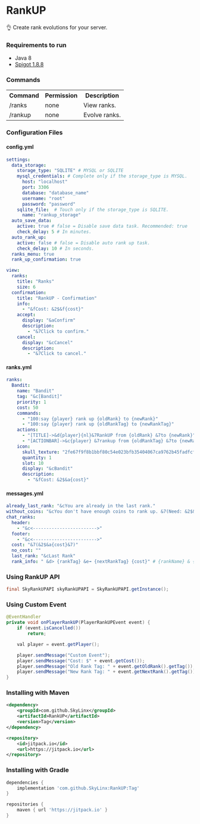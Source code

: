 # RankUP
👌 Create rank evolutions for your server.

### Requirements to run

* Java 8
* [Spigot 1.8.8](https://cdn.getbukkit.org/spigot/spigot-1.8.8-R0.1-SNAPSHOT-latest.jar)

<h3>Commands</h3>

<table>
 <tr>
  <th>Command</th>
  <th>Permission</th>
  <th>Description</th>
 </tr>
 <tr>
  <td>/ranks <new delay></td>
  <td>none</td>
  <td>View ranks.</td>
 </tr>
 <tr>
  <td>/rankup <new delay></td>
  <td>none</td>
  <td>Evolve ranks.</td>
 </tr>
</table>

<h3>Configuration Files</h3>

<h4>config.yml</h4>

```yml
settings:
  data_storage:
    storage_type: "SQLITE" # MYSQL or SQLITE
    mysql_credentials: # Complete only if the storage_type is MYSQL.
      host: "localhost"
      port: 3306
      database: "database_name"
      username: "root"
      password: "password"
    sqlite_file:  # Touch only if the storage_type is SQLITE.
      name: "rankup_storage"
  auto_save_data:
    active: true # false = Disable save data task. Recommended: true
    check_delay: 5 # In minutes.
  auto_rank_up:
    active: false # false = Disable auto rank up task.
    check_delay: 10 # In seconds.
  ranks_menu: true
  rank_up_confirmation: true

view:
  ranks:
    title: "Ranks"
    size: 6
  confirmation:
    title: "RankUP - Confirmation"
    info:
      - "&fCost: &2$&f{cost}"
    accept:
      display: "&aConfirm"
      description:
        - "&7Click to confirm."
    cancel:
      display: "&cCancel"
      description:
        - "&7Click to cancel."
```

<h4>ranks.yml</h4>

```yml
ranks:
  Bandit:
    name: "Bandit"
    tag: "&c[Bandit]"
    priority: 1
    cost: 50
    commands:
      - "100:say {player} rank up {oldRank} to {newRank}"
      - "100:say {player} rank up {oldRankTag} to {newRankTag}"
    actions:
      - "[TITLE]->&d{player}{nl}&7RankUP from {oldRank} &7to {newRank}"
      - "[ACTIONBAR]->&c{player} &7rankup from {oldRankTag} &7to {newRankTag}"
    icon:
      skull_texture: "2fe67f9f8b1bbf80c54e023bfb35404067ca9762b45fadfcf0febecc762a6536"
      quantity: 1
      slot: 10
      display: "&cBandit"
      description:
        - "&fCost: &2$&a{cost}"
```

<h4>messages.yml</h4>

```yml
already_last_rank: "&cYou are already in the last rank."
without_coins: "&cYou don't have enough coins to rank up. &7(Need: &2$&f{cost}&7)"
chat_ranks:
  header:
    - "&c<------------------------>"
  footer:
    - "&c<------------------------>"
  cost: "&7(&2$&a{cost}&7)"
  no_cost: ""
  last_rank: "&cLast Rank"
  rank_info: " &d> {rankTag} &e➟ {nextRankTag} {cost}" # {rankName} & {nextRankName} is available.
```

<h3>Using RankUP API</h3>

```java
final SkyRankUPAPI skyRankUPAPI = SkyRankUPAPI.getInstance();
```

<h3>Using Custom Event</h3>

```java
@EventHandler
private void onPlayerRankUP(PlayerRankUPEvent event) {
    if (event.isCancelled())
        return;

    val player = event.getPlayer();

    player.sendMessage("Custom Event");
    player.sendMessage("Cost: $" + event.getCost());
    player.sendMessage("Old Rank Tag: " + event.getOldRank().getTag());
    player.sendMessage("New Rank Tag: " + event.getNextRank().getTag());
}
```

<h3>Installing with Maven</h3>

```xml
<dependency>
    <groupId>com.github.SkyLinx</groupId>
    <artifactId>RankUP</artifactId>
    <version>Tag</version>
</dependency>
```

```xml
<repository>
    <id>jitpack.io</id>
    <url>https://jitpack.io</url>
</repository>
```

<h3>Installing with Gradle</h3>

```gradle
dependencies {
    implementation 'com.github.SkyLinx:RankUP:Tag'
}
```

```gradle
repositories {
    maven { url 'https://jitpack.io' }
}
```
